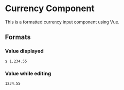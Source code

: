 # Currency Component

This is a formatted currency input component using Vue.

## Formats

### Value displayed

```
$ 1,234.55
```

### Value while editing

```
1234.55
```
